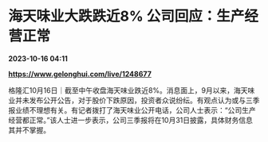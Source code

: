 # 海天味业大跌跌近8% 公司回应：生产经营正常

**2023-10-16 04:11**

**https://www.gelonghui.com/live/1248677**

格隆汇10月16日｜截至中午收盘海天味业跌近8%。消息面上，9月以来，海天味业并未发布公开公告，对于股价下跌原因，投资者众说纷纭。有观点认为或与三季报业绩不理想有关。有记者拨打了海天味业公开电话，公司人士表示：“公司生产经营都正常。”该人士进一步表示，公司三季报将在10月31日披露，具体财务信息其并不掌握。